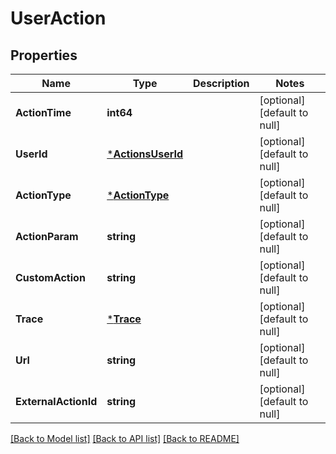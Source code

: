 # UserAction

## Properties
Name | Type | Description | Notes
------------ | ------------- | ------------- | -------------
**ActionTime** | **int64** |  | [optional] [default to null]
**UserId** | [***ActionsUserId**](actions_user_id.md) |  | [optional] [default to null]
**ActionType** | [***ActionType**](ActionType.md) |  | [optional] [default to null]
**ActionParam** | **string** |  | [optional] [default to null]
**CustomAction** | **string** |  | [optional] [default to null]
**Trace** | [***Trace**](trace.md) |  | [optional] [default to null]
**Url** | **string** |  | [optional] [default to null]
**ExternalActionId** | **string** |  | [optional] [default to null]

[[Back to Model list]](../README.md#documentation-for-models) [[Back to API list]](../README.md#documentation-for-api-endpoints) [[Back to README]](../README.md)


